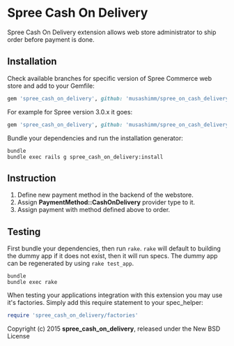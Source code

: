 # Spree Cash On Delivery

Spree Cash On Delivery extension allows web store administrator to ship order before payment is done.

## Installation

Check available branches for specific version of Spree Commerce web store and add to your Gemfile:

```ruby
gem 'spree_cash_on_delivery', github: 'musashimm/spree_on_cash_delivery', branch: BRANCH_NAME
```

For example for Spree version 3.0.x it goes:

```ruby
gem 'spree_cash_on_delivery', github: 'musashimm/spree_on_cash_delivery', branch: 3-0-stable
```

Bundle your dependencies and run the installation generator:

```shell
bundle
bundle exec rails g spree_cash_on_delivery:install
```
## Instruction

1. Define new payment method in the backend of the webstore.
2. Assign **PaymentMethod::CashOnDelivery** provider type to it.
3. Assign payment with method defined above to order.

## Testing

First bundle your dependencies, then run `rake`. `rake` will default to building the dummy app if it does not exist, then it will run specs. The dummy app can be regenerated by using `rake test_app`.

```shell
bundle
bundle exec rake
```

When testing your applications integration with this extension you may use it's factories.
Simply add this require statement to your spec_helper:

```ruby
require 'spree_cash_on_delivery/factories'
```

Copyright (c) 2015 **spree\_cash\_on\_delivery**, released under the New BSD License

